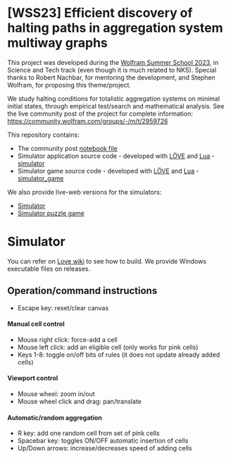 # [WSS23] Efficient discovery of halting paths in aggregation system multiway graphs

This project was developed during the [Wolfram Summer School 2023](https://education.wolfram.com/summer-school), in Science and Tech track (even though it is much related to NKS).
Special thanks to Robert Nachbar, for mentoring the development, and Stephen Wolfram, for proposing this theme/project.

We study halting conditions for totalistic aggregation systems on minimal initial states, through empirical test/search and mathematical analysis. See the live community post of the project for complete information: https://community.wolfram.com/groups/-/m/t/2959726

This repository contains:
 - The community post [notebook file](community_final.nb)
 - Simulator application source code - developed with [LÖVE](https://love2d.org/) and [Lua](https://www.lua.org/) - [simulator](simulator)
 - Simulator game source code - developed with [LÖVE](https://love2d.org/) and [Lua](https://www.lua.org/) - [simulator_game](simulator_game)

We also provide live-web versions for the simulators:
 - [Simulator](https://64b20f7729229943fe0679da--silly-meerkat-94c163.netlify.app/)
 - [Simulator puzzle game](https://64b44c2e0268126a2c39e855--gleaming-sfogliatella-32aaaa.netlify.app/)

# Simulator
You can refer on [Love wiki](https://love2d.org/wiki/Game_Distribution) to see how to build. We provide Windows executable files on releases.

## Operation/command instructions
 - Escape key: reset/clear canvas
#### Manual cell control
 - Mouse right click: force-add a cell
 - Mouse left click: add an eligible cell (only works for pink cells)
 - Keys 1-8: toggle on/off bits of rules (it does not update already added cells)
#### Viewport control
 - Mouse wheel: zoom in/out
 - Mouse wheel click and drag: pan/translate
#### Automatic/random aggregation
 - R key: add one random cell from set of pink cells
 - Spacebar key: toggles ON/OFF automatic insertion of cells
 - Up/Down arrows: increase/decreases speed of adding cells
